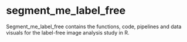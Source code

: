 
# segment_me_label_free

<!-- badges: start -->
<!-- badges: end -->

Segment_me_label_free contains the functions, code, pipelines and data visuals for the label-free image analysis study in R.


